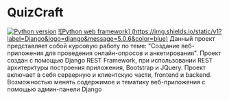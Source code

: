 # QuizCraft
[![Python version](https://img.shields.io/static/v1?label=Python&logo=python&message=3.12.7&color=blue)](https://www.python.org/)
[![Python web framework] (https://img.shields.io/static/v1?label=Django&logo=django&message=5.0.6&color=blue)](https://pypi.org/project/Django/) 
 Данный проект представляет собой курсовую работу по теме: "Создание веб-приложения для проведения онлайн-опросов и анкетирования". Проект создан с помощью Django REST Framework, при использовании REST архитерктуры построения приложения, Bootstrap и JQuery.
 Проект включает в себя серверную и клиентскую части, frontend и backend. Возможностью менять содержимое и тематику веб-приложения с помощью админ-панели Django
